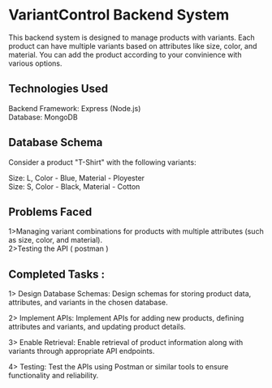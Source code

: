 # VariantControl Backend System

This backend system is designed to manage products with variants. Each product can have multiple variants based on attributes like size, color, and material. You can add the product according to your convinience with various options. 


## Technologies Used


Backend Framework: Express (Node.js)             
Database: MongoDB
## Database Schema

Consider a product "T-Shirt" with the following variants:

Size: L, Color - Blue, Material - Ployester   
Size: S, Color - Black, Material - Cotton   


## Problems Faced

1>Managing variant combinations for products with multiple attributes (such as size, color, and material).   
2>Testing the API ( postman )
## Completed Tasks :

1> Design Database Schemas: Design schemas for storing product data, attributes, and variants in the chosen database.                                

2> Implement APIs: Implement APIs for adding new products, defining attributes and variants, and updating product details.          

3> Enable Retrieval: Enable retrieval of product information along with variants through appropriate API endpoints.

4> Testing: Test the APIs using Postman or similar tools to ensure functionality and reliability.
